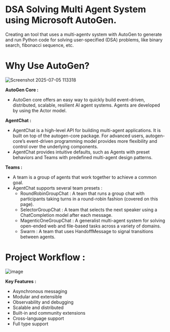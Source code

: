 # DSA Solving Multi Agent System using Microsoft AutoGen.

Creating an tool that uses a multi-agentv system with AutoGen to generate and run Python code for solving user-specified (DSA) problems, like binary search, fibonacci sequence, etc. 

# Why Use AutoGen?

   ![Screenshot 2025-07-05 113318](https://github.com/user-attachments/assets/5d7e5a4d-0842-445c-88a7-04d283b70a13)


**AutoGen Core :**

- AutoGen core offers an easy way to quickly build event-driven, distributed, scalable, resilient AI agent systems. Agents are developed by using the Actor model.

**AgentChat :**

- AgentChat is a high-level API for building multi-agent applications. It is built on top of the autogen-core package. For advanced users, autogen-core’s event-driven programming model provides more flexibility and control over the underlying components.
- AgentChat provides intuitive defaults, such as Agents with preset behaviors and Teams with predefined multi-agent design patterns.

**Teams :**

- A team is a group of agents that work together to achieve a common goal.
- AgentChat supports several team presets :
  - RoundRobinGroupChat : A team that runs a group chat with participants taking turns in a round-robin fashion (covered on this page).
  - SelectorGroupChat : A team that selects the next speaker using a ChatCompletion model after each message.
  - MagenticOneGroupChat : A generalist multi-agent system for solving open-ended web and file-based tasks across a variety of domains.
  - Swarm : A team that uses HandoffMessage to signal transitions between agents.

# Project Workflow :

![image](https://github.com/user-attachments/assets/7e7ae954-6994-4693-ab5e-1666be16398f)


**Key Features :**

- Asynchronous messaging
- Modular and extensible
- Observability and debugging
- Scalable and distributed
- Built-in and community extensions
- Cross-language support
- Full type support

